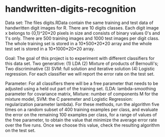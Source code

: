 # handwritten-digits-recognition
Data set:
The files digits.RData contain the same training and test data of handwritten digit images for R. There are 10 digits classes. Each digit image x belongs to {0,1}^20\*20 pixels in size and consists of binary values 0's and 1's only. There are 500 training images and 1000 test images per digit class. The whole training set is stored in a 10\*500\*20\*20 array and the whole test set is stored in a 10\*1000\*20\*20 array.

Goal:
The goal of this project is to experiment with different classifiers for this data set. Two generative: (1) LDA (2) Mixture of products of Bernoulli's; Two discriminative (3) SVM: full solution and iterative solution (4) Logistic regression. For each classifier we will report the error rate on the test set. 

Parameter:
For all classifiers there will be a free parameter that needs to be adjusted using a held out part of the training set. (LDA: lambda-smoothing parameter for covariance matrix, Mixture: number of components M for the mixture model, SVM: the C paremeter and Logistic Regression: regularization parameter lambda). For these methods, run the algorithm five times on a random subset of 400 training examples per class, and evaluate the error on the remaining 100 examples per class, for a range of values of the free parameter, to obtain the value that minimize the average error rate over the five runs. Once we choose this value, check the resulting algorithm on the test set. 
